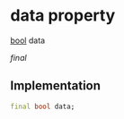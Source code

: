 


# data property






[bool](https://api.flutter.dev/flutter/dart-core/bool-class.html) data
  
_final_






## Implementation

```dart
final bool data;


```







